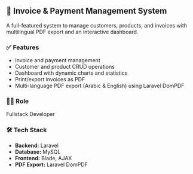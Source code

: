 ## 🧾 Invoice & Payment Management System

A full-featured system to manage customers, products, and invoices with multilingual PDF export and an interactive dashboard.

### ✅ Features

- Invoice and payment management  
- Customer and product CRUD operations  
- Dashboard with dynamic charts and statistics  
- Print/export invoices as PDF  
- Multi-language PDF export (Arabic & English) using Laravel DomPDF

### 👨‍💻 Role

Fullstack Developer

### 🛠 Tech Stack

- **Backend:** Laravel  
- **Database:** MySQL  
- **Frontend:** Blade, AJAX  
- **PDF Export:** Laravel DomPDF
